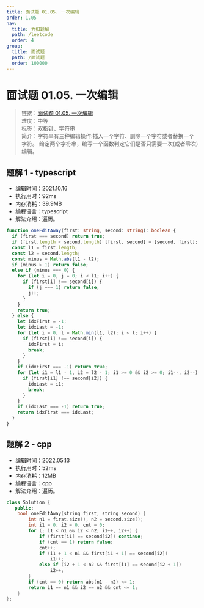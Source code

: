 ```yaml
---
title: 面试题 01.05. 一次编辑
order: 1.05
nav:
  title: 力扣题解
  path: /leetcode
  order: 4
group:
  title: 面试题
  path: /面试题
  order: 100000
---
```


# 面试题 01.05. 一次编辑

> 链接：[面试题 01.05. 一次编辑](https://leetcode-cn.com/problems/one-away-lcci/)  
> 难度：中等  
> 标签：双指针、字符串  
> 简介：字符串有三种编辑操作:插入一个字符、删除一个字符或者替换一个字符。 给定两个字符串，编写一个函数判定它们是否只需要一次(或者零次)编辑。

## 题解 1 - typescript

- 编辑时间：2021.10.16
- 执行用时：92ms
- 内存消耗：39.9MB
- 编程语言：typescript
- 解法介绍：遍历。

```typescript
function oneEditAway(first: string, second: string): boolean {
  if (first === second) return true;
  if (first.length < second.length) [first, second] = [second, first];
  const l1 = first.length;
  const l2 = second.length;
  const minus = Math.abs(l1 - l2);
  if (minus > 1) return false;
  else if (minus === 0) {
    for (let i = 0, j = 0; i < l1; i++) {
      if (first[i] !== second[i]) {
        if (j === 1) return false;
        j++;
      }
    }
    return true;
  } else {
    let idxFirst = -1;
    let idxLast = -1;
    for (let i = 0, l = Math.min(l1, l2); i < l; i++) {
      if (first[i] !== second[i]) {
        idxFirst = i;
        break;
      }
    }
    if (idxFirst === -1) return true;
    for (let i1 = l1 - 1, i2 = l2 - 1; i1 >= 0 && i2 >= 0; i1--, i2--) {
      if (first[i1] !== second[i2]) {
        idxLast = i1;
        break;
      }
    }
    if (idxLast === -1) return true;
    return idxFirst === idxLast;
  }
}
```

## 题解 2 - cpp

- 编辑时间：2022.05.13
- 执行用时：52ms
- 内存消耗：12MB
- 编程语言：cpp
- 解法介绍：遍历。

```cpp
class Solution {
   public:
    bool oneEditAway(string first, string second) {
        int n1 = first.size(), n2 = second.size();
        int i1 = 0, i2 = 0, cnt = 0;
        for (; i1 < n1 && i2 < n2; i1++, i2++) {
            if (first[i1] == second[i2]) continue;
            if (cnt == 1) return false;
            cnt++;
            if (i1 + 1 < n1 && first[i1 + 1] == second[i2])
                i1++;
            else if (i2 + 1 < n2 && first[i1] == second[i2 + 1])
                i2++;
        }
        if (cnt == 0) return abs(n1 - n2) <= 1;
        return i1 == n1 && i2 == n2 && cnt <= 1;
    }
};
```
